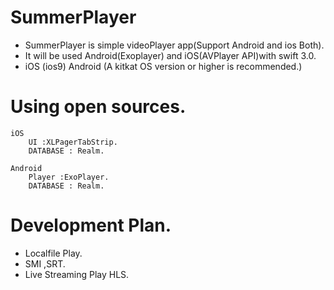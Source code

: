# SummerPlayer
- SummerPlayer is simple videoPlayer app(Support Android and ios Both).
- It will be used Android(Exoplayer) and iOS(AVPlayer API)with swift 3.0.
- iOS (ios9) Android (A kitkat OS version or higher is recommended.)


# Using open sources.

	iOS 
		UI :XLPagerTabStrip.
		DATABASE : Realm.

	Android
		Player :ExoPlayer.
		DATABASE : Realm.

# Development Plan.
- Localfile Play.
- SMI ,SRT.
- Live Streaming Play HLS.

